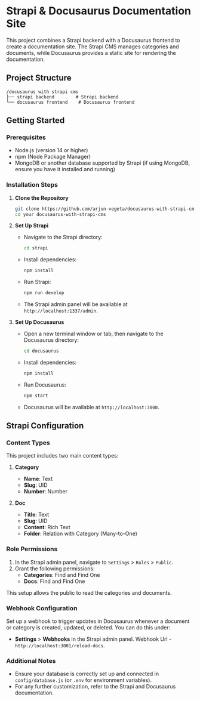 # Strapi & Docusaurus Documentation Site

This project combines a Strapi backend with a Docusaurus frontend to create a documentation site. The Strapi CMS manages categories and documents, while Docusaurus provides a static site for rendering the documentation.

## Project Structure

```
/docusaurus with strapi cms
├── strapi backend        # Strapi backend
└── docusaurus frontend    # Docusaurus frontend
```

## Getting Started

### Prerequisites

- Node.js (version 14 or higher)
- npm (Node Package Manager)
- MongoDB or another database supported by Strapi (if using MongoDB, ensure you have it installed and running)

### Installation Steps

1. **Clone the Repository**
   ```bash
   git clone https://github.com/arjun-vegeta/docusaurus-with-strapi-cms.git
   cd your docusaurus-with-strapi-cms
   ```

2. **Set Up Strapi**
   - Navigate to the Strapi directory:
     ```bash
     cd strapi 
     ```
   - Install dependencies:
     ```bash
     npm install
     ```
   - Run Strapi:
     ```bash
     npm run develop
     ```
   - The Strapi admin panel will be available at `http://localhost:1337/admin`.

3. **Set Up Docusaurus**
   - Open a new terminal window or tab, then navigate to the Docusaurus directory:
     ```bash
     cd docusaurus
     ```
   - Install dependencies:
     ```bash
     npm install
     ```
   - Run Docusaurus:
     ```bash
     npm start
     ```
   - Docusaurus will be available at `http://localhost:3000`.

## Strapi Configuration

### Content Types

This project includes two main content types:

1. **Category**
   - **Name**: Text
   - **Slug**: UID
   - **Number**: Number

2. **Doc**
   - **Title**: Text
   - **Slug**: UID
   - **Content**: Rich Text
   - **Folder**: Relation with Category (Many-to-One)

### Role Permissions

1. In the Strapi admin panel, navigate to `Settings` > `Roles` > `Public`.
2. Grant the following permissions:
   - **Categories**: Find and Find One
   - **Docs**: Find and Find One

This setup allows the public to read the categories and documents.

### Webhook Configuration

Set up a webhook to trigger updates in Docusaurus whenever a document or category is created, updated, or deleted. You can do this under:
- **Settings** > **Webhooks** in the Strapi admin panel.
Webhook Url - `http://localhost:3001/reload-docs`.

### Additional Notes

- Ensure your database is correctly set up and connected in `config/database.js` (or `.env` for environment variables).
- For any further customization, refer to the Strapi and Docusaurus documentation.



